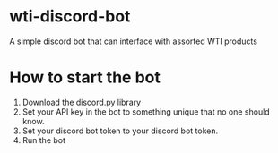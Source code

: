 # wti-discord-bot
A simple discord bot that can interface with assorted WTI products


# How to start the bot
1. Download the discord.py library
2. Set your API key in the bot to something unique that no one should know.
3. Set your discord bot token to your discord bot token.
4. Run the bot
